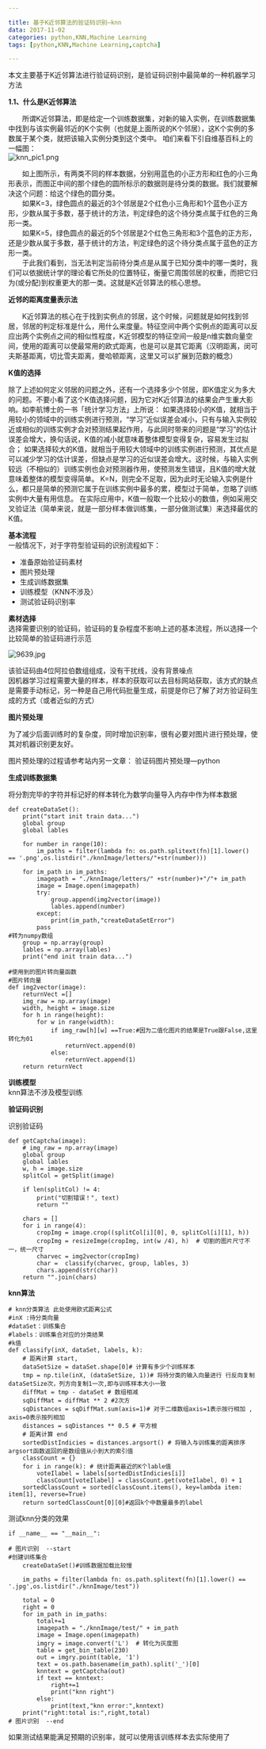 ```yaml
---

title: 基于K近邻算法的验证码识别—knn 
data: 2017-11-02
categories: python,KNN,Machine Learning
tags: [python,KNN,Machine Learning,captcha]

---
```



本文主要基于K近邻算法进行验证码识别，是验证码识别中最简单的一种机器学习方法

**1.1、什么是K近邻算法**

&emsp;&emsp;所谓K近邻算法，即是给定一个训练数据集，对新的输入实例，在训练数据集中找到与该实例最邻近的K个实例（也就是上面所说的K个邻居），这K个实例的多数属于某个类，就把该输入实例分类到这个类中。
咱们来看下引自维基百科上的一幅图：   
![knn_pic1.png](http://img.my.csdn.net/uploads/201211/20/1353395335_6987.png)   

 &emsp;&emsp;如上图所示，有两类不同的样本数据，分别用蓝色的小正方形和红色的小三角形表示，而图正中间的那个绿色的圆所标示的数据则是待分类的数据。我们就要解决这个问题：给这个绿色的圆分类。      
 &emsp;&emsp;如果K=3，绿色圆点的最近的3个邻居是2个红色小三角形和1个蓝色小正方形，少数从属于多数，基于统计的方法，判定绿色的这个待分类点属于红色的三角形一类。  
 &emsp;&emsp;如果K=5，绿色圆点的最近的5个邻居是2个红色三角形和3个蓝色的正方形，还是少数从属于多数，基于统计的方法，判定绿色的这个待分类点属于蓝色的正方形一类。  
  &emsp;&emsp;于此我们看到，当无法判定当前待分类点是从属于已知分类中的哪一类时，我们可以依据统计学的理论看它所处的位置特征，衡量它周围邻居的权重，而把它归为(或分配)到权重更大的那一类。这就是K近邻算法的核心思想。

**近邻的距离度量表示法**

&emsp;&emsp;K近邻算法的核心在于找到实例点的邻居，这个时候，问题就是如何找到邻居，邻居的判定标准是什么，用什么来度量。特征空间中两个实例点的距离可以反应出两个实例点之间的相似性程度，K近邻模型的特征空间一般是n维实数向量空间，使用的距离可以使最常用的欧式距离，也是可以是其它距离（汉明距离，闵可夫斯基距离，切比雪夫距离，曼哈顿距离，这里又可以扩展到范数的概念）

**K值的选择**

除了上述如何定义邻居的问题之外，还有一个选择多少个邻居，即K值定义为多大的问题。不要小看了这个K值选择问题，因为它对K近邻算法的结果会产生重大影响。如李航博士的一书「统计学习方法」上所说：
如果选择较小的K值，就相当于用较小的领域中的训练实例进行预测，“学习”近似误差会减小，只有与输入实例较近或相似的训练实例才会对预测结果起作用，与此同时带来的问题是“学习”的估计误差会增大，换句话说，K值的减小就意味着整体模型变得复杂，容易发生过拟合；
如果选择较大的K值，就相当于用较大领域中的训练实例进行预测，其优点是可以减少学习的估计误差，但缺点是学习的近似误差会增大。这时候，与输入实例较远（不相似的）训练实例也会对预测器作用，使预测发生错误，且K值的增大就意味着整体的模型变得简单。
K=N，则完全不足取，因为此时无论输入实例是什么，都只是简单的预测它属于在训练实例中最多的累，模型过于简单，忽略了训练实例中大量有用信息。
在实际应用中，K值一般取一个比较小的数值，例如采用交叉验证法（简单来说，就是一部分样本做训练集，一部分做测试集）来选择最优的K值。



**基本流程**  
一般情况下，对于字符型验证码的识别流程如下：
   
- 准备原始验证码素材  
- 图片预处理
- 生成训练数据集  
- 训练模型（KNN不涉及） 
- 测试验证码识别率 


 **素材选择**   
选择需要识别的验证码，验证码的复杂程度不影响上述的基本流程，所以选择一个比较简单的验证码进行示范

![9639.jpg](https://i.loli.net/2017/11/16/5a0d51e2715c3.jpg)

该验证码由4位阿拉伯数组组成，没有干扰线，没有背景噪点  
因机器学习过程需要大量的样本，样本的获取可以去目标网站获取，该方式的缺点是需要手动标记，另一种是自己用代码批量生成，前提是你已了解了对方验证码生成的方式（或者近似的方式）


**图片预处理**

为了减少后面训练时的复杂度，同时增加识别率，很有必要对图片进行预处理，使其对机器识别更友好。

图片预处理的过程请参考站内另一文章： 验证码图片预处理—python

**生成训练数据集**  
	

将分割完毕的字符并标记好的样本转化为数学向量导入内存中作为样本数据

    def createDataSet():
    	print("start init train data...")
    	global group
    	global lables
    
    	for number in range(10):
    		im_paths = filter(lambda fn: os.path.splitext(fn)[1].lower() == '.png',os.listdir("./knnImage/letters/"+str(number)))
    
    	for im_path in im_paths:
    		imagepath = "./knnImage/letters/" +str(number)+"/"+ im_path
    		image = Image.open(imagepath)
    		try:
    			group.append(img2vector(image))
    			lables.append(number)
    		except:
    			print(im_path,"createDataSetError")
    		pass
    #转为numpy数组
    	group = np.array(group)
    	lables = np.array(lables)
    	print("end init train data...")

	#使用到的图片转向量函数
	#图片转向量
	def img2vector(image):
    	returnVect =[]
    	img_raw = np.array(image)
    	width, height = image.size
    	for h in range(height):
        	for w in range(width):
            	if img_raw[h][w] ==True:#因为二值化图片的结果是True跟False,这里转化为01
                	returnVect.append(0)
            	else:
                	returnVect.append(1)
    	return returnVect

**训练模型**    
knn算法不涉及模型训练

**验证码识别**

 识别验证码  

    def getCaptcha(image):
    	# img_raw = np.array(image)
    	global group
    	global lables
    	w, h = image.size
    	splitCol = getSplit(image)
    
    	if len(splitCol) != 4:
    		print("切割错误！", text)
    		return ""
    
    	chars = []
    	for i in range(4):
    		cropImg = image.crop((splitCol[i][0], 0, splitCol[i][1], h))
    		cropImg = resizeImge(cropImg, int(w /4), h)  # 切割的图片尺寸不一，统一尺寸
    		charvec = img2vector(cropImg)
    		char =  classify(charvec, group, lables, 3)
    		chars.append(str(char))
    	return "".join(chars)

    


**knn算法**

    # knn分类算法 此处使用欧式距离公式
	#inX :待分类向量
	#dataSet：训练集合
	#labels：训练集合对应的分类结果
	#k值
	def classify(inX, dataSet, labels, k):
    	# 距离计算 start,
    	dataSetSize = dataSet.shape[0]# 计算有多少个训练样本
    	tmp = np.tile(inX, (dataSetSize, 1))# 将待分类的输入向量进行 行反向复制dataSetSize次，列方向复制1一次,即与训练样本大小一致
    	diffMat = tmp - dataSet # 数组相减
    	sqDiffMat = diffMat ** 2 #2次方
    	sqDistances = sqDiffMat.sum(axis=1)# 对于二维数组axis=1表示按行相加 , axis=0表示按列相加
    	distances = sqDistances ** 0.5 # 平方根
    	# 距离计算 end
    	sortedDistIndicies = distances.argsort() # 将输入与训练集的距离排序 argsort函数返回的是数组值从小到大的索引值
    	classCount = {}
    	for i in range(k): # 统计距离最近的K个lable值
        	voteIlabel = labels[sortedDistIndicies[i]]
        	classCount[voteIlabel] = classCount.get(voteIlabel, 0) + 1
    	sortedClassCount = sorted(classCount.items(), key=lambda item: item[1], reverse=True)
    	return sortedClassCount[0][0]#返回k个中数量最多的label


测试knn分类的效果

    if __name__ == "__main__":
       
    # 图片识别  --start
    #创建训练集合
    	createDataSet()#训练数据加载比较慢
    
    	im_paths = filter(lambda fn: os.path.splitext(fn)[1].lower() == '.jpg',os.listdir("./knnImage/test"))
    
    	total = 0
    	right = 0
    	for im_path in im_paths:
    		total+=1
         	imagepath = "./knnImage/test/" + im_path
    		image = Image.open(imagepath)
    		imgry = image.convert('L')  # 转化为灰度图
    	    table = get_bin_table(230)
    		out = imgry.point(table, '1')
    		text = os.path.basename(im_path).split('_')[0]
    		knntext = getCaptcha(out)
    		if text == knntext:
   				right+=1
    			print("knn right")
    		else:
    			print(text,"knn error:",knntext)
    	print("right:total is:",right,total)    
    # 图片识别  --end


如果测试结果能满足预期的识别率，就可以使用该训练样本去实际使用了
